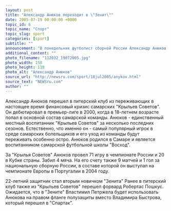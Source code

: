 ```yaml
---
layout: post
title: "Александр Анюков переходит в \"Зенит\""
date: 2005-07-19 00:00:00 +0000
topic_id: 6
topic_name: "Спорт"
topic_slug: sport
categories: [sport]
subtitle: ""
announcement: "В понедельник футболист сборной России Александр Анюков подписал контракт с питерским клубом \"Зенит\". Как сообщает официальный сайт команды, защитник заключил с \"Зенитом\" трехлетнее соглашение. Ожидается, что уже во вторник он будет заявлен за свою новую команду и сможет принять участие в игре 1/16 розыгрыша Кубка России против краснодарской \"Кубани\", которая состоится 20 июля."
additional_content: ""
photo_filename: "112032_19072005.jpg"
photo_width: 158
photo_height: 118
photo_alt: "Александр Анюков"
source_url: "http://newsru.com/sport/18jul2005/anykov.html"
source_text: "NEWSru.com"
author: ""
---
```

Александр Анюков перешел в питерский клуб из переживающих в настоящее время финансовый кризис самарских "Крыльев Советов". Он дебютировал в премьер-лиге в 2000, когда в 18-летнем возрасте попал в основной состав самарской команды. Анюков - единственный местный воспитанник "Крыльев Советов" за несколько последних сезонов. Естественно, что именно он - самый популярный игрок в среде самарских болельщиков и его уход из команды будут переживать особенно остро. Анюков родился в Самаре и является воспитанником самарской футбольной школы "Восход". 

За "Крылья Советов" Анюков провел 71 игру в чемпионате России и 20 в Кубке страны. Забил 4 мяча. На его счету также 9 матчей и 1 гол за национальную сборную России, в составе которой он выступал на чемпионате Европы в Португалии в 2004 году. 

22-летний защитник стал вторым новичком "Зенита" Ранее в питерский клуб также из "Крыльев Советов" перешел форвард Робертас Пошкус. Ожидается, что в "Зените" Властимил Петржела будет использовать Анюкова на правом фланге полузащиты вместо Владимира Быстрова, который перешел в "Спартак".
